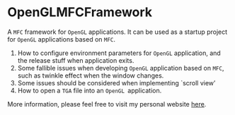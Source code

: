 # OpenGLMFCFramework
A `MFC` framework for `OpenGL` applications. It can be used as a startup project for `OpenGL` applications based on `MFC`.

1. How to configure environment parameters for `OpenGL` application, and the release stuff when application exits.
2. Some fallible issues when developing `OpenGL` application based on `MFC`, such as twinkle effect when the window changes.
3. Some issues should be considered when implementing `scroll view’
4. How to open a `TGA` file into an `OpenGL `application.

More information, please feel free to visit my personal website [here]( https://hanhonglei.github.io/).

